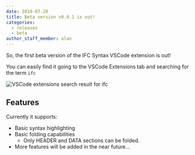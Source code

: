 ```yaml
---
date: 2016-07-20
title: Beta version v0.0.1 is out!
categories:
  - releases
  - beta
author_staff_member: alan
---
```


So, the first beta version of the IFC Syntax VSCode extension is out!

You can easily find it going to the VSCode Extensions tab and searching for the term `ifc`

![VSCode extensions search result for `ifc`](/assets/images/screenshot-install.png)

## Features

Currently it supports:

* Basic syntax highlighting
* Basic folding capabilities
  * Only HEADER and DATA sections can be folded.
* More features will be added in the near future...
